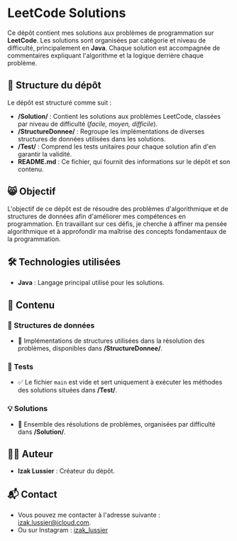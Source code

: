 # LeetCode Solutions  

Ce dépôt contient mes solutions aux problèmes de programmation sur **LeetCode**. Les solutions sont organisées par catégorie et niveau de difficulté, principalement en **Java**. Chaque solution est accompagnée de commentaires expliquant l'algorithme et la logique derrière chaque problème.  

## 📁 Structure du dépôt  

Le dépôt est structuré comme suit :  

- **/Solution/** : Contient les solutions aux problèmes LeetCode, classées par niveau de difficulté (*facile, moyen, difficile*).  
- **/StructureDonnee/** : Regroupe les implémentations de diverses structures de données utilisées dans les solutions.  
- **/Test/** : Comprend les tests unitaires pour chaque solution afin d'en garantir la validité.  
- **README.md** : Ce fichier, qui fournit des informations sur le dépôt et son contenu.  

## 😸 Objectif  

L'objectif de ce dépôt est de résoudre des problèmes d'algorithmique et de structures de données afin d'améliorer mes compétences en programmation. En travaillant sur ces défis, je cherche à affiner ma pensée algorithmique et à approfondir ma maîtrise des concepts fondamentaux de la programmation.  

## 🛠 Technologies utilisées  

- **Java** : Langage principal utilisé pour les solutions.  

## 📂 Contenu  

### 📌 Structures de données  
- 📁 Implémentations de structures utilisées dans la résolution des problèmes, disponibles dans **/StructureDonnee/**.  

### 🧪 Tests  
- ✅ Le fichier `main` est vide et sert uniquement à exécuter les méthodes des solutions situées dans **/Test/**.  

### 💡 Solutions  
- 🔢 Ensemble des résolutions de problèmes, organisées par difficulté dans **/Solution/**.  

## 👨‍💻 Auteur  

- **Izak Lussier** : Créateur du dépôt.  

## 📬 Contact  

- Vous pouvez me contacter à l'adresse suivante : [izak.lussier@icloud.com](mailto:izak.lussier@icloud.com).
- Ou sur Instagram : [izak_lussier](https://www.instagram.com/izak_lussier)